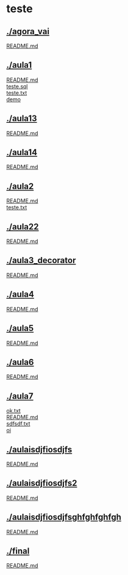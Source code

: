 # teste <br>
## [./agora_vai](https://github.com/IgorAvilaPereira/teste/tree/main/./agora_vai) <br>
[README.md](https://github.com/IgorAvilaPereira/teste/blob/main/./agora_vai/README.md) <br>
## [./aula1](https://github.com/IgorAvilaPereira/teste/tree/main/./aula1) <br>
[README.md](https://github.com/IgorAvilaPereira/teste/blob/main/./aula1/README.md) <br>
[teste.sql](https://github.com/IgorAvilaPereira/teste/blob/main/./aula1/teste.sql) <br>
[teste.txt](https://github.com/IgorAvilaPereira/teste/blob/main/./aula1/teste.txt) <br>
[demo](https://github.com/IgorAvilaPereira/teste/blob/main/./aula1/demo) <br>
## [./aula13](https://github.com/IgorAvilaPereira/teste/tree/main/./aula13) <br>
[README.md](https://github.com/IgorAvilaPereira/teste/blob/main/./aula13/README.md) <br>
## [./aula14](https://github.com/IgorAvilaPereira/teste/tree/main/./aula14) <br>
[README.md](https://github.com/IgorAvilaPereira/teste/blob/main/./aula14/README.md) <br>
## [./aula2](https://github.com/IgorAvilaPereira/teste/tree/main/./aula2) <br>
[README.md](https://github.com/IgorAvilaPereira/teste/blob/main/./aula2/README.md) <br>
[teste.txt](https://github.com/IgorAvilaPereira/teste/blob/main/./aula2/teste.txt) <br>
## [./aula22](https://github.com/IgorAvilaPereira/teste/tree/main/./aula22) <br>
[README.md](https://github.com/IgorAvilaPereira/teste/blob/main/./aula22/README.md) <br>
## [./aula3_decorator](https://github.com/IgorAvilaPereira/teste/tree/main/./aula3_decorator) <br>
[README.md](https://github.com/IgorAvilaPereira/teste/blob/main/./aula3_decorator/README.md) <br>
## [./aula4](https://github.com/IgorAvilaPereira/teste/tree/main/./aula4) <br>
[README.md](https://github.com/IgorAvilaPereira/teste/blob/main/./aula4/README.md) <br>
## [./aula5](https://github.com/IgorAvilaPereira/teste/tree/main/./aula5) <br>
[README.md](https://github.com/IgorAvilaPereira/teste/blob/main/./aula5/README.md) <br>
## [./aula6](https://github.com/IgorAvilaPereira/teste/tree/main/./aula6) <br>
[README.md](https://github.com/IgorAvilaPereira/teste/blob/main/./aula6/README.md) <br>
## [./aula7](https://github.com/IgorAvilaPereira/teste/tree/main/./aula7) <br>
[ok.txt](https://github.com/IgorAvilaPereira/teste/blob/main/./aula7/ok.txt) <br>
[README.md](https://github.com/IgorAvilaPereira/teste/blob/main/./aula7/README.md) <br>
[sdfsdf.txt](https://github.com/IgorAvilaPereira/teste/blob/main/./aula7/sdfsdf.txt) <br>
[oi](https://github.com/IgorAvilaPereira/teste/blob/main/./aula7/oi) <br>
## [./aulaisdjfiosdjfs](https://github.com/IgorAvilaPereira/teste/tree/main/./aulaisdjfiosdjfs) <br>
[README.md](https://github.com/IgorAvilaPereira/teste/blob/main/./aulaisdjfiosdjfs/README.md) <br>
## [./aulaisdjfiosdjfs2](https://github.com/IgorAvilaPereira/teste/tree/main/./aulaisdjfiosdjfs2) <br>
[README.md](https://github.com/IgorAvilaPereira/teste/blob/main/./aulaisdjfiosdjfs2/README.md) <br>
## [./aulaisdjfiosdjfsghfghfghfgh](https://github.com/IgorAvilaPereira/teste/tree/main/./aulaisdjfiosdjfsghfghfghfgh) <br>
[README.md](https://github.com/IgorAvilaPereira/teste/blob/main/./aulaisdjfiosdjfsghfghfghfgh/README.md) <br>
## [./final](https://github.com/IgorAvilaPereira/teste/tree/main/./final) <br>
[README.md](https://github.com/IgorAvilaPereira/teste/blob/main/./final/README.md) <br>
